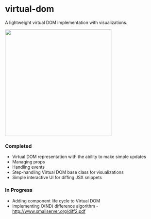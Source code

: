 # virtual-dom

A lightweight virtual DOM implementation with visualizations.

<img src="./images/1.png" width="350"/>

### Completed

* Virtual DOM representation with the ability to make simple updates
* Managing props
* Handling events
* Step-handling Virtual DOM base class for visualizations
* Simple interactive UI for diffing JSX snippets

### In Progress

* Adding component life cycle to Virtual DOM
* Implementing O(ND) difference algorithm - http://www.xmailserver.org/diff2.pdf

